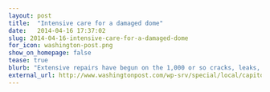 ```yaml
---
layout: post
title:  "Intensive care for a damaged dome"
date:   2014-04-16 17:37:02
slug: 2014-04-16-intensive-care-for-a-damaged-dome
for_icon: washington-post.png
show_on_homepage: false
tease: true
blurb: "Extensive repairs have begun on the 1,000 or so cracks, leaks, and patches of corrosion dotting the cast-iron dome that has stood atop the U.S. Capitol since the Civil War."
external_url: http://www.washingtonpost.com/wp-srv/special/local/capitol-dome/
---
```


